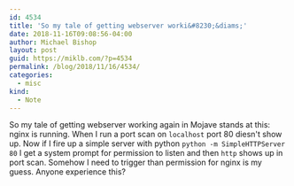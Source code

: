 ```yaml
---
id: 4534
title: 'So my tale of getting webserver worki&#8230;&diams;'
date: 2018-11-16T09:08:56-04:00
author: Michael Bishop
layout: post
guid: https://miklb.com/?p=4534
permalink: /blog/2018/11/16/4534/
categories:
  - misc
kind:
  - Note
---
```

So my tale of getting webserver working again in Mojave stands at this: nginx is running. When I run a port scan on `localhost` port 80 diesn't show up. Now if I fire up a simple server with python `python -m SimpleHTTPServer 80` I get a system prompt for permission to listen and then `http` shows up in port scan. Somehow I need to trigger than permission for nginx is my guess. Anyone experience this?